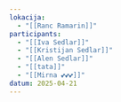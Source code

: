 ```yaml
---
lokacija:
  - "[[Ranc Ramarin]]"
participants:
  - "[[Iva Sedlar]]"
  - "[[Kristijan Sedlar]]"
  - "[[Alen Sedlar]]"
  - "[[tata]]"
  - "[[Mirna 💕💕💕]]"
datum: 2025-04-21
---
```


